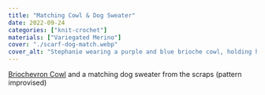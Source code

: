```yaml
---
title: "Matching Cowl & Dog Sweater"
date: 2022-09-24
categories: ["knit-crochet"]
materials: ["Variegated Merino"]
cover: "./scarf-dog-match.webp"
cover_alt: "Stephanie wearing a purple and blue brioche cowl, holding her chihuahua in a matching sweater"
---
```

[Briochevron Cowl](https://www.ravelry.com/patterns/library/briochevron-cowl--scarf) and a matching dog sweater from the scraps (pattern improvised)